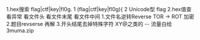 
1.hex搜索 flag|ctf|key|fl0g.
        1   (flag|ctf|key|fl0g)\{
        2   Unicode型 flag
2.hex值查看异常
        看文件头
        看文件末尾
        看文件中间
1.文件名逆转Reverse
TOR -> ROT  加密
2.题目revserse 再解
3.开头结尾去掉特殊字符 XY@之类的 -- 流量白给3muma.zip